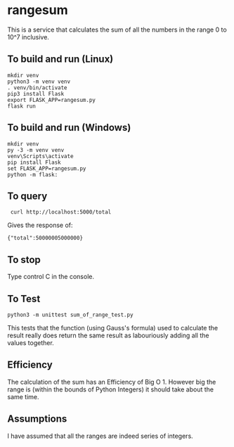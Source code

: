 # rangesum

This is a service that calculates the sum of all the numbers in the range 
0 to 10^7 inclusive.

## To build and run (Linux)

    mkdir venv
    python3 -m venv venv
    . venv/bin/activate
    pip3 install Flask
    export FLASK_APP=rangesum.py
    flask run
    
## To build and run (Windows)
    mkdir venv
    py -3 -m venv venv
    venv\Scripts\activate
    pip install Flask
    set FLASK_APP=rangesum.py
    python -m flask:

## To query
     curl http://localhost:5000/total
Gives the response of:

    {"total":50000005000000}

## To stop
Type control C in the console.

## To Test
    python3 -m unittest sum_of_range_test.py

This tests that the function (using Gauss's formula) used to calculate the result really does return the same result as labouriously adding all the values together.

## Efficiency

The calculation of the sum has an Efficiency of Big O 1. However big the range is (within the bounds of Python Integers) it should take about the same time.

## Assumptions

I have assumed that all the ranges are indeed series of integers.
